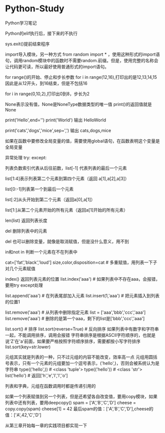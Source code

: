 # Python-Study
Python学习笔记

Python的elif执行后，接下来的不执行

sys.exit()提前结束程序

import导入模块，另一种方式 from random import * ，使用这种形式的import语句，调用random模块中的函数时不需要random.前缀。但是，使用完整的名称会让代码更可读，所以最好使用普通形式的import语句。

for range()的开始、停止和步长参数
for i in range(12,16),打印出的是12,13,14,15
因此是从12开头，到16结束，但是不包括16

for i in range(0,10,2),打印出0到8，步长为2

None表示没有值，None是NoneType数据类型的唯一值
print()的返回值就是None

print('Hello',end='')
print('World')
输出 HelloWorld

print('cats','dogs','mice',sep=',')
输出 cats,dogs,mice

如果在函数中要修改全局变量的值，需要使用global语句，在函数表明这个变量是全局变量

异常处理
try:
except:

列表负数索引代表从后往前数，list[-1] 代表列表的最后一个元素

list[1:4]表示列表第二个元素到第四个元素（返回 a[1],a[2],a[3]）

list[0:-1]列表第一个到最后一个元素

list[:2]从头开始到第二个元素（返回a[0],a[1]）

list[1:]从第二个元素开始的所有元素（返回a[1]开始的所有元素）

len(list) 返回列表长度

del 删除列表中的元素

del 也可以删除变量，就像是取消赋值，但是没什么意义，用不到

in和not in 判断一个元素在不在列表中

cat=['fat','black','loud']
size,color,disposition=cat # 多重赋值，用列表一下子对几个元素赋值

index() 返回列表元素的位置
list.index('aaa') # 如果列表中不存在aaa，会报错，要用try except处理

list.append('aaa') # 在列表尾部加入元素
list.insert(1,'aaa') # 把元素插入到列表的位置1

list.remove('aaa') # 从列表中删除指定元素
list = ['aaa','bbb','ccc','aaa']
list.remove('aaa') # 删除的是第一个aaa，剩下的list是['bbb','ccc','aaa']

list.sort() # 排序
list.sort(reverse=True) # 反向排序
如果列表中有数字和字符串一起，不能调用排序，调用会报错
字符串排序是根据ASCII字符顺序的，也就是说'Z'在'a'前面，如果要严格按照字符顺序排序，需要都按小写字符排序
list.sort(key=str.lower)

元组其实就是列表的一种，只不过元组的内容不能改变，效率高一点
元组用圆括号表示，只有一个元素的元组要加一个逗号表示，('hello',)，否则会被系统认为是字符串
type(('hello',)) # <class 'tuple'>
type(('hello')) # <class 'str'>
list('hello') # 返回['h','e','l','l','o']

列表和字典，元组在函数调用时都是传递引用的

如果一个列表赋值到另一个列表，但是还希望各自改变值，要用copy模块，如果列表中还有列表，要用deepcopy()
spam = ['A','B','C','D']
cheese = copy.copy(spam)
cheese[1] = 42
最后spam的值：['A','B','C','D'],cheese的值：['A',42,'C','D']

从第三章开始每一章的实践项目都实现一下

